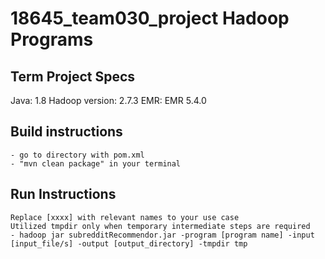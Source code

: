 # 18645_team030_project Hadoop Programs

## Term Project Specs

Java: 1.8
Hadoop version: 2.7.3
EMR: EMR 5.4.0


## Build instructions
	- go to directory with pom.xml
	- "mvn clean package" in your terminal


## Run Instructions
    Replace [xxxx] with relevant names to your use case
    Utilized tmpdir only when temporary intermediate steps are required
    - hadoop jar subredditRecommendor.jar -program [program name] -input [input_file/s] -output [output_directory] -tmpdir tmp